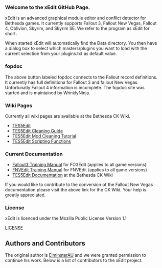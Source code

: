 ### Welcome to the xEdit GitHub Page.

xEdit is an advanced graphical module editor and conflict detector for Bethesda games. It currently supports Fallout 3, Fallout New Vegas, Fallout 4, Oblivion, Skyrim, and Skyrim SE.  We refer to the program as xEdit for short.

When started xEdit will automatically find the Data directory. You then have a dialog box to select which masters/plugins you want to load with the current selection from your plugins.txt as default value.

### fopdoc

The above button labeled fopdoc connects to the Fallout record definitions. It currently has full definitiona for Fallout 3 and fallout New Vegas. Unfortunatly Fallout 4 information is incomplete. The fopdoc site was started and is maintained by WrinklyNinja.

### Wiki Pages

Currently all wiki pages are available at the Bethesda CK Wiki.

- [TES5Edit](http://www.creationkit.com/index.php?title=Category:TES5Edit)
- [TES5Edit Cleaning Guide](http://www.creationkit.com/index.php?title=TES5Edit_Cleaning_Guide_-_TES5Edit)
- [TES5Edit Mod Cleaning Tutorial](http://www.creationkit.com/index.php?title=TES5Edit_Mod_Cleaning_Tutorial)
- [TES5Edit Scripting Functions](http://www.creationkit.com/index.php?title=TES5Edit_Scripting_Functions)

### Current Documentation

- [Fallout3 Training Manual](http://fallout3.nexusmods.com/mods/8629) for FO3Edit (applies to all game versions)
- [FNVEdit Training Manual](http://newvegas.nexusmods.com/mods/38413) for FNVEdit (applies to all game versions)
- [TES5Edit Documentation](http://www.creationkit.com/index.php?title=TES5Edit_Documentation) at the Bethesda CK Wiki

If you would like to contribute to the conversion of the Fallout New Vegas documentation please visit the above link for the CK Wiki. Your help is greatly appreciated.

### License

xEdit is licenced under the  Mozilla Public License Version 1.1

[LICENSE](https://github.com/TES5Edit/TES5Edit/blob/dev/LICENSE.txt)

## Authors and Contributors

The original author is [ElminsterAU](https://www.nexusmods.com/oblivion/users/167469/) and we were granted permission to continue his work.  Below is a list of contributors to the xEdit project.
